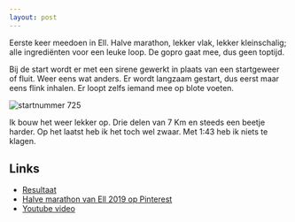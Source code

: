 ```yaml
---
layout: post
---
```


Eerste keer meedoen in Ell. Halve marathon, lekker vlak, lekker kleinschalig; alle ingrediënten voor een leuke loop. De gopro gaat mee, dus geen toptijd.

Bij de start wordt er met een sirene gewerkt in plaats van een startgeweer of fluit. Weer eens wat anders. Er wordt langzaam gestart, dus eerst maar eens flink inhalen. Er loopt zelfs iemand mee op blote voeten.

![startnummer 725](https://i.pinimg.com/564x/e4/f0/32/e4f032668e4d1661d1700719868f980f.jpg)

Ik bouw het weer lekker op. Drie delen van 7 Km en steeds een beetje harder. Op het laatst heb ik het toch wel zwaar. 
Met 1:43 heb ik niets te klagen.


## Links

* [Resultaat](https://uitslagen.nl/uitslag?id=2019112416360&tl=nl&zk=725)
* [Halve marathon van Ell 2019 op Pinterest](https://nl.pinterest.com/erictummers/halve-marathon-van-ell-2019/)
* [Youtube video](https://youtu.be/Bxratnrh3lk)